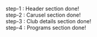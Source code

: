 step-1 : Header section done!<br>
step-2 : Carusel section done!<br>
step-3 : Club details section done!<br>
step-4 : Programs section done!<br>